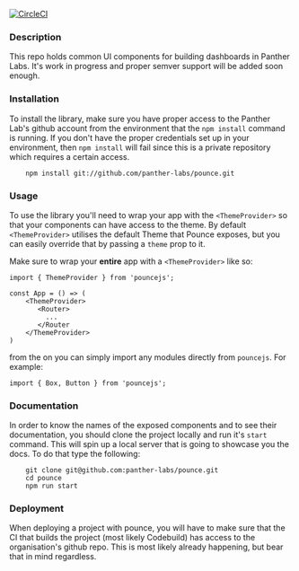 [![CircleCI](https://circleci.com/gh/panther-labs/pounce/tree/master.svg?style=svg)](https://circleci.com/gh/panther-labs/pounce/tree/master)

### Description

This repo holds common UI components for building dashboards in Panther Labs. It's
work in progress and proper semver support will be added soon enough.

### Installation

To install the library, make sure you have proper access to the Panther Lab's
github account from the environment that the `npm install` command is running. If you don't
have the proper credentials set up in your environment, then `npm install` will fail
since this is a private repository which requires a certain access.

```text
    npm install git://github.com/panther-labs/pounce.git
```

### Usage

To use the library you'll need to wrap your app with the `<ThemeProvider>` so that your
components can have access to the theme. By default `<ThemeProvider>` utilises the default Theme
that Pounce exposes, but you can easily override that by passing a `theme` prop to it.

Make sure to wrap your **entire** app with a `<ThemeProvider>` like so:

```text
import { ThemeProvider } from 'pouncejs';

const App = () => (
    <ThemeProvider>
       <Router>
         ...
       </Router
    </ThemeProvider>
)

```

from the on you can simply import any modules directly from `pouncejs`. For example:

```text
import { Box, Button } from 'pouncejs';
```

### Documentation

In order to know the names of the exposed components and to see their documentation,
you should clone the project locally and run it's `start` command. This will spin up
a local server that is going to showcase you the docs. To do that type the following:

```text
    git clone git@github.com:panther-labs/pounce.git
    cd pounce
    npm run start
```

### Deployment

When deploying a project with pounce, you will have to make sure that the CI that builds
the project (most likely Codebuild) has access to the organisation's github repo. This is
most likely already happening, but bear that in mind regardless.
